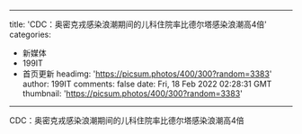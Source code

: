
---
title: 'CDC：奥密克戎感染浪潮期间的儿科住院率比德尔塔感染浪潮高4倍'
categories: 
 - 新媒体
 - 199IT
 - 首页更新
headimg: 'https://picsum.photos/400/300?random=3383'
author: 199IT
comments: false
date: Fri, 18 Feb 2022 02:28:31 GMT
thumbnail: 'https://picsum.photos/400/300?random=3383'
---

<div>   
CDC：奥密克戎感染浪潮期间的儿科住院率比德尔塔感染浪潮高4倍  
</div>
            